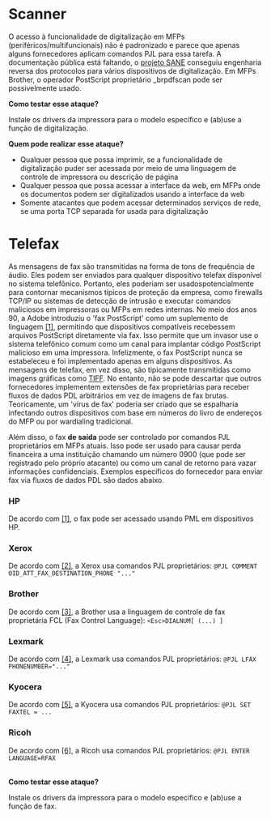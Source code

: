# Scanner

O acesso à funcionalidade de digitalização em MFPs (periféricos/multifuncionais) não é padronizado e parece que apenas alguns fornecedores aplicam comandos PJL para essa tarefa. A documentação pública está faltando, o [projeto SANE](http://www.sane-project.org/sane-backends.html#SCANNERS) conseguiu engenharia reversa dos protocolos para vários dispositivos de digitalização. Em MFPs Brother, o operador PostScript proprietário \_brpdfscan pode ser possivelmente usado.

**Como testar esse ataque?**

Instale os drivers da impressora para o modelo específico e (ab)use a função de digitalização.

**Quem pode realizar esse ataque?**

* Qualquer pessoa que possa imprimir, se a funcionalidade de digitalização puder ser acessada por meio de uma linguagem de controle de impressora ou descrição de página
* Qualquer pessoa que possa acessar a interface da web, em MFPs onde os documentos podem ser digitalizados usando a interface da web
* Somente atacantes que podem acessar determinados serviços de rede, se uma porta TCP separada for usada para digitalização

# Telefax

As mensagens de fax são transmitidas na forma de tons de frequência de áudio. Eles podem ser enviados para qualquer dispositivo telefax disponível no sistema telefônico. Portanto, eles poderiam ser usados ​​potencialmente para contornar mecanismos típicos de proteção da empresa, como firewalls TCP/IP ou sistemas de detecção de intrusão e executar comandos maliciosos em impressoras ou MFPs em redes internas. No meio dos anos 90, a Adobe introduziu o 'fax PostScript' como um suplemento de linguagem [\[1\]](http://hacking-printers.net/wiki/index.php/Fax_and_Scanner#cite_note-1), permitindo que dispositivos compatíveis recebessem arquivos PostScript diretamente via fax. Isso permite que um invasor use o sistema telefônico comum como um canal para implantar código PostScript malicioso em uma impressora. Infelizmente, o fax PostScript nunca se estabeleceu e foi implementado apenas em alguns dispositivos. As mensagens de telefax, em vez disso, são tipicamente transmitidas como imagens gráficas como [TIFF](https://en.wikipedia.org/wiki/TIFF#TIFF_Compression_Tag). No entanto, não se pode descartar que outros fornecedores implementem extensões de fax proprietárias para receber fluxos de dados PDL arbitrários em vez de imagens de fax brutas. Teoricamente, um 'vírus de fax' poderia ser criado que se espalharia infectando outros dispositivos com base em números do livro de endereços do MFP ou por wardialing tradicional.

Além disso, o fax **de saída** pode ser controlado por comandos PJL proprietários em MFPs atuais. Isso pode ser usado para causar perda financeira a uma instituição chamando um número 0900 (que pode ser registrado pelo próprio atacante) ou como um canal de retorno para vazar informações confidenciais. Exemplos específicos do fornecedor para enviar fax via fluxos de dados PDL são dados abaixo.

### HP

De acordo com [\[1\]](http://hplipopensource.com), o fax pode ser acessado usando PML em dispositivos HP.

### Xerox

De acordo com [\[2\]](http://www.office.xerox.com/support/dctips/dc02cc0280.pdf), a Xerox usa comandos PJL proprietários: `@PJL COMMENT OID_ATT_FAX_DESTINATION_PHONE "..."`

### Brother

De acordo com [\[3\]](http://brother-mfc.sourceforge.net/faxlanguage.txt), a Brother usa a linguagem de controle de fax proprietária FCL (Fax Control Language): `<Esc>DIALNUM[ (...) ]`

### Lexmark

De acordo com [\[4\]](https://www.lexmark.com/publications/pdfs/techref_WB.pdf), a Lexmark usa comandos PJL proprietários: `@PJL LFAX PHONENUMBER="..."`

### Kyocera

De acordo com [\[5\]](http://material.karlov.mff.cuni.cz/people/hajek/bizhub/femperonpsc200mu.pl), a Kyocera usa comandos PJL proprietários: `@PJL SET FAXTEL = ...`

### Ricoh

De acordo com [\[6\]](http://www.objectiflune.com/forum2/ubbthreads.php?ubb=showflat\&Number=29462\&page=1), a Ricoh usa comandos PJL proprietários: `@PJL ENTER LANGUAGE=RFAX`

\
**Como testar esse ataque?**

Instale os drivers da impressora para o modelo específico e (ab)use a função de fax.
